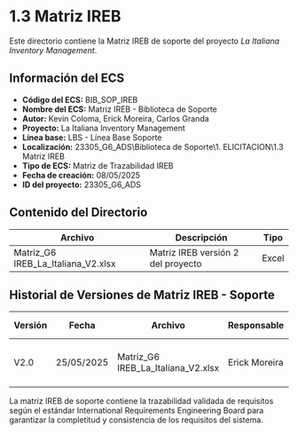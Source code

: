 # 1.3 Matriz IREB

Este directorio contiene la Matriz IREB de soporte del proyecto *La Italiana Inventory Management*.

## Información del ECS

- **Código del ECS:** BIB_SOP_IREB  
- **Nombre del ECS:** Matriz IREB - Biblioteca de Soporte  
- **Autor:** Kevin Coloma, Erick Moreira, Carlos Granda
- **Proyecto:** La Italiana Inventory Management  
- **Línea base:** LBS - Línea Base Soporte  
- **Localización:** 23305_G6_ADS\Biblioteca de Soporte\1. ELICITACION\1.3 Matriz IREB  
- **Tipo de ECS:** Matriz de Trazabilidad IREB  
- **Fecha de creación:** 08/05/2025  
- **ID del proyecto:** 23305_G6_ADS  

## Contenido del Directorio

| Archivo | Descripción | Tipo |
|---------|-------------|------|
| Matriz_G6 IREB_La_Italiana_V2.xlsx | Matriz IREB versión 2 del proyecto | Excel |

## Historial de Versiones de Matriz IREB - Soporte

| Versión | Fecha | Archivo | Responsable | Aprobado por |
|---------|-------|---------|-------------|--------------|
| V2.0 | 25/05/2025 | Matriz_G6 IREB_La_Italiana_V2.xlsx | Erick Moreira | Carlos Granda y Kevin Coloma |

La matriz IREB de soporte contiene la trazabilidad validada de requisitos según el estándar International Requirements Engineering Board para garantizar la completitud y consistencia de los requisitos del sistema.
